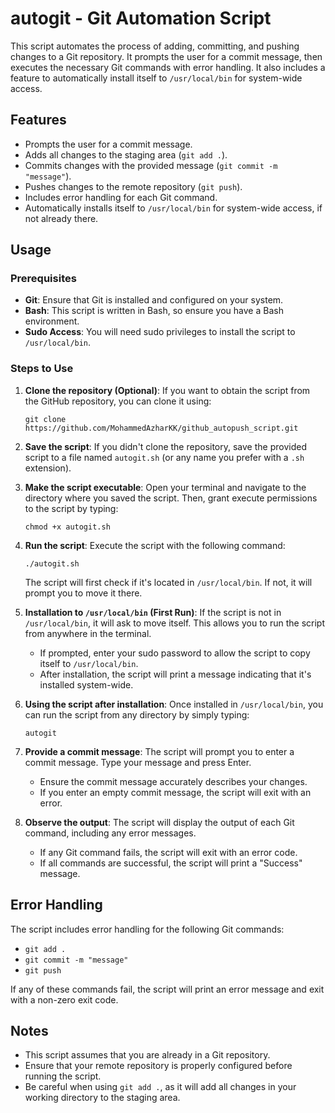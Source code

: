 # autogit - Git Automation Script

This script automates the process of adding, committing, and pushing changes to a Git repository. It prompts the user for a commit message, then executes the necessary Git commands with error handling. It also includes a feature to automatically install itself to `/usr/local/bin` for system-wide access.

## Features

-   Prompts the user for a commit message.
-   Adds all changes to the staging area (`git add .`).
-   Commits changes with the provided message (`git commit -m "message"`).
-   Pushes changes to the remote repository (`git push`).
-   Includes error handling for each Git command.
-   Automatically installs itself to `/usr/local/bin` for system-wide access, if not already there.

## Usage

### Prerequisites

-   **Git**: Ensure that Git is installed and configured on your system.
-   **Bash**: This script is written in Bash, so ensure you have a Bash environment.
-   **Sudo Access**: You will need sudo privileges to install the script to `/usr/local/bin`.

### Steps to Use

1.  **Clone the repository (Optional)**:
    If you want to obtain the script from the GitHub repository, you can clone it using:

    ```
    git clone https://github.com/MohammedAzharKK/github_autopush_script.git
    ```

2.  **Save the script**:
    If you didn't clone the repository, save the provided script to a file named `autogit.sh` (or any name you prefer with a `.sh` extension).

3.  **Make the script executable**:
    Open your terminal and navigate to the directory where you saved the script. Then, grant execute permissions to the script by typing:

    ```
    chmod +x autogit.sh
    ```

4.  **Run the script**:
    Execute the script with the following command:

    ```
    ./autogit.sh
    ```

    The script will first check if it's located in `/usr/local/bin`. If not, it will prompt you to move it there.

5.  **Installation to `/usr/local/bin` (First Run)**:
    If the script is not in `/usr/local/bin`, it will ask to move itself. This allows you to run the script from anywhere in the terminal.

    -   If prompted, enter your sudo password to allow the script to copy itself to `/usr/local/bin`.
    -   After installation, the script will print a message indicating that it's installed system-wide.

6.  **Using the script after installation**:
    Once installed in `/usr/local/bin`, you can run the script from any directory by simply typing:

    ```
    autogit
    ```

7.  **Provide a commit message**:
    The script will prompt you to enter a commit message. Type your message and press Enter.

    -   Ensure the commit message accurately describes your changes.
    -   If you enter an empty commit message, the script will exit with an error.

8.  **Observe the output**:
    The script will display the output of each Git command, including any error messages.

    -   If any Git command fails, the script will exit with an error code.
    -   If all commands are successful, the script will print a "Success" message.

## Error Handling

The script includes error handling for the following Git commands:

-   `git add .`
-   `git commit -m "message"`
-   `git push`

If any of these commands fail, the script will print an error message and exit with a non-zero exit code.

## Notes

-   This script assumes that you are already in a Git repository.
-   Ensure that your remote repository is properly configured before running the script.
-   Be careful when using `git add .`, as it will add all changes in your working directory to the staging area.

